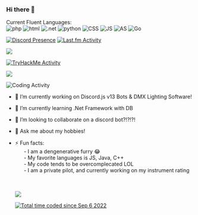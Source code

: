 ### Hi there 👋

Current Fluent Languages:  
![php](https://img.shields.io/badge/-php-474A8A?logo=php&logoColor=fff)
![html](https://img.shields.io/badge/-HTML-E34F26?logo=html5&logoColor=fff)
![.net](https://img.shields.io/badge/-NET-512BD4?logo=.net&logoColor=fff)
![python](https://img.shields.io/badge/-python-3776AB?logo=python&logoColor=fff)
![CSS](https://img.shields.io/badge/-CSS-1572B6?logo=css3&logoColor=fff)
![JS](https://img.shields.io/badge/-JavaScript-F7DF1E?logo=JavaScript&logoColor=fff)
![AS](https://img.shields.io/badge/-Assembly-007AAC?logo=AssemblyScript&logoColor=fff)
![Go](https://img.shields.io/badge/-Go-00ADD8?logo=Go&logoColor=fff)

  
[![Discord Presence](https://lanyard.cnrad.dev/api/388716470772826112)](https://discord.com/users/388716470772826112)
[![Last.fm Activity](https://toru.kio.dev/api/v1/SparksTheFolf/?theme=dark)](https://last.fm/user/SparksTheFolf)  


 <img  src="https://github-profile-trophy.vercel.app/?username=SparksTheFolf&theme=onedark" />
 

 [![TryHackMe Activity](https://tryhackme-badges.s3.amazonaws.com/SparksTheFolf.png)](https://tryhackme.com/p/SparksTheFolf)  

<p float="center">
  <img  src="https://github-readme-stats.vercel.app/api?username=SparksTheFolf&show_icons=true&theme=dark&count_private=true&hide=contribs,issue" />
</p>

![Coding Activity](https://wakatime.com/share/@SparksTheFolf/954548dd-334f-4b34-a1b4-97b8b5e8e8e4.svg)


- 🔭 I’m currently working on Discord.js v13 Bots & DMX Lighting Software!
- 🌱 I’m currently learning .Net Framework with DB
- 👯 I’m looking to collaborate on a discord bot?!?!?!
- 💬 Ask me about my hobbies!
- ⚡ Fun facts: <br>
&nbsp;&nbsp;&nbsp;&nbsp;&nbsp;&nbsp;-  I am a dengenerative furry 😂 <br>
&nbsp;&nbsp;&nbsp;&nbsp;&nbsp;&nbsp;-  My favorite languages is JS, Java, C++ <br>
&nbsp;&nbsp;&nbsp;&nbsp;&nbsp;&nbsp;-  My code tends to be overcomplecated LOL <br>
&nbsp;&nbsp;&nbsp;&nbsp;&nbsp;&nbsp;-  I am a private pilot, and currently working on my instrument rating <br>
 <br> <br>
  
  ![](https://nocache.advaith.workers.dev/?url=https://visitor-badge.glitch.me/badge?page_id=nolant108.nolant108)
  
  <a href="https://wakatime.com/@2728ab31-2f1f-47ca-9aa2-2af38029a472"><img src="https://wakatime.com/badge/user/2728ab31-2f1f-47ca-9aa2-2af38029a472.svg" alt="Total time coded since Sep 6 2022" /></a>

<!--
**nolant108/nolant108** is a ✨ _special_ ✨ repository because its `README.md` (this file) appears on your GitHub profile.

Here are some ideas to get you started:

- 🔭 I’m currently working on ...
- 🌱 I’m currently learning ...
- 👯 I’m looking to collaborate on ...
- 🤔 I’m looking for help with ...
- 💬 Ask me about ...
- 📫 How to reach me: ...
- 😄 Pronouns: ...
- ⚡ Fun fact: ...
-->
